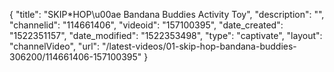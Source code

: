 {
    "title": "SKIP*HOP\u00ae Bandana Buddies Activity Toy",
    "description": "",
    "channelid": "114661406",
    "videoid": "157100395",
    "date_created": "1522351157",
    "date_modified": "1522353498",
    "type": "captivate",
    "layout": "channelVideo",
    "url": "\/latest-videos\/01-skip-hop-bandana-buddies-306200\/114661406-157100395"
}